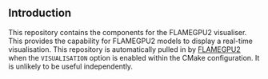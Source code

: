 ## Introduction

This repository contains the components for the FLAMEGPU2 visualiser. This provides the capability for FLAMEGPU2 models to display a real-time visualisation. This repository is automatically pulled in by [FLAMEGPU2](https://github.com/FLAMEGPU/FLAMEGPU2_dev) when the `VISUALISATION` option is enabled within the CMake configuration. It is unlikely to be useful independently.
